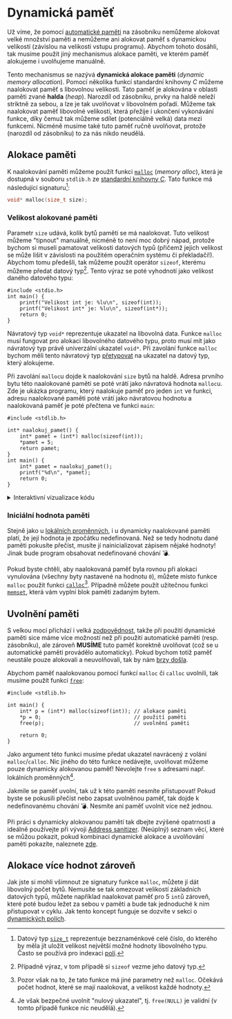# Dynamická paměť
Už víme, že pomocí [automatické paměti](automaticka_pamet.md) na zásobníku nemůžeme alokovat
velké množství paměti a nemůžeme ani alokovat paměť s dynamickou velikostí (závislou na velikosti
vstupu programu). Abychom tohoto dosáhli, tak musíme použít jiný mechanismus alokace paměti, ve
kterém paměť alokujeme i uvolňujeme manuálně.

Tento mechanismus se nazývá **dynamická alokace paměti** (*dynamic memory allocation*). Pomocí několika
funkcí standardní knihovny *C* můžeme naalokovat paměť s libovolnou velikosti. Tato paměť je
alokována v oblasti paměti zvané **halda** (*heap*). Narozdíl od zásobníku, prvky na haldě neleží
striktně za sebou, a lze je tak uvolňovat v libovolném pořadí. Můžeme tak naalokovat paměť libovolné
velikosti, která přežije i ukončení vykonávání funkce, díky čemuž tak můžeme sdílet (potenciálně velká)
data mezi funkcemi. Nicméně musíme také tuto paměť ručně uvolňovat, protože (narozdíl od zásobníku)
to za nás nikdo neudělá.

## Alokace paměti
K naalokování paměti můžeme použít funkci [`malloc`](https://devdocs.io/c/memory/malloc) (*memory
alloc*), která je dostupná v souboru `stdlib.h` ze [standardní knihovny *C*](../funkce/stdlib.md).
Tato funkce má následující signaturu[^1]:
```c
void* malloc(size_t size);
```

[^1]: Datový typ [`size_t`](https://devdocs.io/c/types/size_t) reprezentuje bezznaménkové
celé číslo, do kterého by měla jít uložit velikost největší možné hodnoty libovolného typu. Často
se používá pro indexaci [polí](../pole/pole.md).

### Velikost alokované paměti
Parametr `size` udává, kolik bytů paměti se má naalokovat. Tuto velikost můžeme "tipnout"
manuálně, nicméně to není moc dobrý nápad, protože bychom si museli pamatovat velikosti datových
typů (přičemž jejich velikost se může lišit v závislosti na použitém operačním systému či
překladači!). Abychom tomu předešli, tak můžeme použít operátor `sizeof`, kterému můžeme předat datový
typ[^2]. Tento výraz se poté vyhodnotí jako velikost daného datového typu:
```c,editable,mainbody
#include <stdio.h>
int main() {
    printf("Velikost int je: %lu\n", sizeof(int));
    printf("Velikost int* je: %lu\n", sizeof(int*));
    return 0;
}
```

[^2]: Případně výraz, v tom případě si `sizeof` vezme jeho datový typ.

Návratový typ `void*` reprezentuje ukazatel na libovolná data. Funkce `malloc` musí fungovat pro
alokaci libovolného datového typu, proto musí mít jako návratový typ právě univerzální ukazatel
`void*`. Při zavolání funkce `malloc` bychom měli tento návratový typ
[přetypovat](../datove_typy/konverze.md) na ukazatel na datový typ, který alokujeme.

Při zavolání `malloc`u dojde k naalokování `size` bytů na haldě. Adresa prvního bytu této
naalokované paměti se poté vrátí jako návratová hodnota `malloc`u. Zde je ukázka programu, který
naalokuje paměť pro jeden `int` ve funkci, adresu naalokované paměti poté vrátí jako návratovou
hodnotu a naalokovaná paměť je poté přečtena ve funkci `main`:
```c,editable
#include <stdlib.h>

int* naalokuj_pamet() {
    int* pamet = (int*) malloc(sizeof(int));
    *pamet = 5;
    return pamet; 
}
int main() {
    int* pamet = naalokuj_pamet();
    printf("%d\n", *pamet);
    return 0;
}
```

<details>
  <summary>Interaktivní vizualizace kódu</summary>

  <iframe width="750" height="500" frameborder="0" src="http://pythontutor.com/iframe-embed.html#code=%23include%20%3Cstdlib.h%3E%0A%0Aint*%20naalokuj_pamet%28%29%20%7B%0A%20%20%20%20int*%20pamet%20%3D%20%28int*%29%20malloc%28sizeof%28int%29%29%3B%0A%20%20%20%20*pamet%20%3D%205%3B%0A%20%20%20%20return%20pamet%3B%20%0A%7D%0Aint%20main%28%29%20%7B%0A%20%20%20%20int*%20pamet%20%3D%20naalokuj_pamet%28%29%3B%0A%20%20%20%20printf%28%22%25d%5Cn%22,%20*pamet%29%3B%0A%20%20%20%20return%200%3B%0A%7D%0A&codeDivHeight=400&codeDivWidth=350&curInstr=8&origin=opt-frontend.js&py=c_gcc9.3.0&rawInputLstJSON=%5B%5D"> </iframe>
</details>

### Iniciální hodnota paměti
Stejně jako u [lokálních proměnných](../promenne/promenne.md#vždy-inicializujte-proměnné), i u
dynamicky naalokované paměti platí, že její hodnota je zpočátku nedefinovaná. Než se tedy hodnotu
dané paměti pokusíte přečíst, musíte jí nainicializovat zápisem nějaké hodnoty! Jinak bude program
obsahovat nedefinované chování 💣.

Pokud byste chtěli, aby naalokovaná paměť byla rovnou při alokaci vynulována (všechny byty
nastavené na hodnotu `0`), můžete místo funkce `malloc` použít funkci
[`calloc`](https://devdocs.io/c/memory/calloc)[^3]. Případně můžete použít užitečnou funkci
[`memset`](https://devdocs.io/c/string/byte/memset), která vám vyplní blok paměti zadaným bytem.

[^3]: Pozor však na to, že tato funkce má jiné parametry než `malloc`. Očekává počet hodnot, které
se mají naalokovat, a velikost každé hodnoty.

## Uvolnění paměti
S velkou mocí přichází i velká [zodpovědnost](https://citaty.net/citaty/1957976-stan-lee-s-velkou-moci-prichazi-velka-odpovednost/),
takže při použití dynamické paměti sice máme více možností než při použití automatické paměti
(resp. zásobníku), ale zároveň **MUSÍME** tuto paměť korektně uvolňovat (což se u automatické paměti
provádělo automaticky). Pokud bychom totiž paměť neustále pouze alokovali a neuvolňovali, tak by nám
[brzy došla](../../caste_chyby/pametove_chyby.md#memory-leak).

Abychom paměť naalokovanou pomocí funkcí `malloc` či `calloc` uvolnili, tak musíme použít funkci
[`free`](https://devdocs.io/c/memory/free):
```c,editable
#include <stdlib.h>

int main() {
    int* p = (int*) malloc(sizeof(int)); // alokace paměti
    *p = 0;                              // použití paměti
    free(p);                             // uvolnění paměti

    return 0;
}
```

Jako argument této funkci musíme předat ukazatel navrácený z volání `malloc`/`calloc`. Nic jiného
do této funkce nedávejte, uvolňovat můžeme pouze dynamicky alokovanou paměť! Nevolejte `free` s
adresami např. lokálních proměnných[^4].

[^4]: Je však bezpečné uvolnit "nulový ukazatel", tj. `free(NULL)` je validní (v tomto případě funkce nic neudělá).

Jakmile se paměť uvolní, tak už k této paměti nesmíte přistupovat! Pokud byste se pokusili přečíst
nebo zapsat uvolněnou paměť, tak dojde k nedefinovanému chování 💣. Nesmíte ani paměť uvolnit více
než jednou.

Při práci s dynamicky alokovanou pamětí tak dbejte zvýšené opatrnosti a ideálně používejte při
vývoji [Address sanitizer](../../prostredi/ladeni.md#address-sanitizer). (Neúplný) seznam věcí,
které se můžou pokazit, pokud kombinaci dynamické alokace a uvolňování paměti pokazíte, naleznete
[zde](../../caste_chyby/pametove_chyby.md).

## Alokace více hodnot zároveň
Jak jste si mohli všimnout ze signatury funkce `malloc`, můžete jí dát libovolný počet bytů.
Nemusíte se tak omezovat velikostí základních datových typů, můžete například naalokovat paměť pro
5 `int`ů zároveň, které poté budou ležet za sebou v paměti a bude tak jednoduché k nim přistupovat
v cyklu. Jak tento koncept funguje se dozvíte v sekci o
[dynamických polích](../pole/dynamicke_pole.md).
